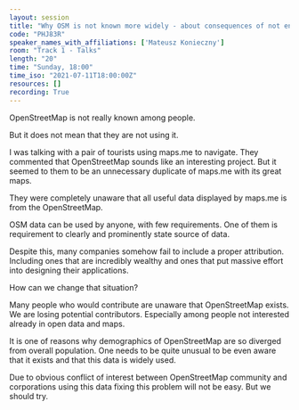 ```yaml
---
layout: session
title: "Why OSM is not known more widely - about consequences of not enforcing attribution requirements"
code: "PHJ83R"
speaker_names_with_affiliations: ['Mateusz Konieczny']
room: "Track 1 - Talks"
length: "20"
time: "Sunday, 18:00"
time_iso: "2021-07-11T18:00:00Z"
resources: []
recording: True
---
```

OpenStreetMap is not really known among people.

But it does not mean that they are not using it.

I was talking with a pair of tourists using maps.me to navigate. They commented that OpenStreetMap sounds like an interesting project. But it seemed to them to be an unnecessary duplicate of maps.me with its great maps.

They were completely unaware that all useful data displayed by maps.me is from the OpenStreetMap.

OSM data can be used by anyone, with few requirements. One of them is requirement to clearly and prominently state source of data.

Despite this, many companies somehow fail to include a proper attribution. Including ones that are incredibly wealthy and ones that put massive effort into designing their applications.

How can we change that situation?

Many people who would contribute are unaware that OpenStreetMap exists. We are losing potential contributors. Especially among people not interested already in open data and maps.

It is one of reasons why demographics of OpenStreetMap are so diverged from overall population. One needs to be quite unusual to be even aware that it exists and that this data is widely used.

Due to obvious conflict of interest between OpenStreetMap community and corporations using this data fixing this problem will not be easy. But we should try.
